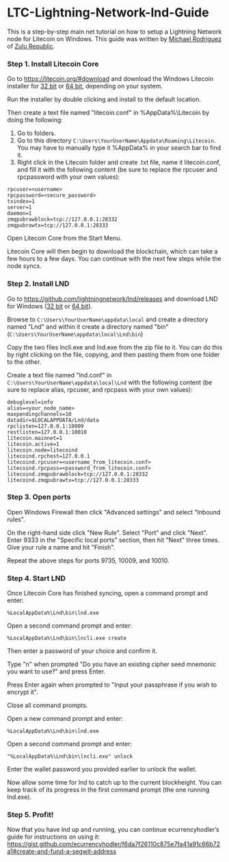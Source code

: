 # LTC-Lightning-Network-lnd-Guide

This is a step-by-step main net tutorial on how to setup a Lightning Network node for Litecoin on Windows. This guide was written by [Michael Rodriguez](https://www.reddit.com/user/majestic84) of [Zulu Republic](https://www.zulurepublic.io).

### Step 1. Install Litecoin Core

Go to https://litecoin.org/#download and download the Windows Litecoin installer for [32 bit](https://download.litecoin.org/litecoin-0.16.3/win/litecoin-0.16.3-win32-setup.exe) or [64 bit](https://download.litecoin.org/litecoin-0.16.3/win/litecoin-0.16.3-win64-setup.exe), depending on your system.

Run the installer by double clicking and install to the default location.

Then create a text file named "litecoin.conf" in %AppData%\Litecoin by doing the following:
1. Go to folders.
2. Go to this directory `C:\Users\YourUserName\Appdata\Roaming\Litecoin`.  You may have to manually type it %AppData% in your search bar to find it.
3. Right click in the Litecoin folder and create .txt file, name it litecoin.conf, and fill it with the following content (be sure to replace the rpcuser and rpcpassword with your own values):

```
rpcuser=<username>
rpcpassword=<secure_password>
txindex=1
server=1
daemon=1
zmqpubrawblock=tcp://127.0.0.1:28332
zmqpubrawtx=tcp://127.0.0.1:28333
```
Open Litecoin Core from the Start Menu.

Litecoin Core will then begin to download the blockchain, which can take a few hours to a few days. You can continue with the next few steps while the node syncs.

### Step 2. Install LND

Go to https://github.com/lightningnetwork/lnd/releases and download LND for Windows ([32 bit](https://github.com/lightningnetwork/lnd/releases/download/v0.5.1-beta/lnd-windows-386-v0.5.1-beta.zip) or [64 bit](https://github.com/lightningnetwork/lnd/releases/download/v0.5.1-beta/lnd-windows-amd64-v0.5.1-beta.zip)).

Browse to `C:\Users\YourUserName\appdata\local` and create a directory named "Lnd" and within it create a directory named "bin" (`C:\Users\YourUserName\appdata\local\Lnd\bin`)

Copy the two files lncli.exe and lnd.exe from the zip file to it.  You can do this by right clicking on the file, copying, and then pasting them from one folder to the other.

Create a text file named "lnd.conf" in `C:\Users\YourUserName\appdata\local\Lnd` with the following content (be sure to replace alias, rpcuser, and rpcpass with your own values):

```
debuglevel=info
alias=<your_node_name>
maxpendingchannels=10
datadir=$LOCALAPPDATA/Lnd/data
rpclisten=127.0.0.1:10009
restlisten=127.0.0.1:10010
litecoin.mainnet=1
litecoin.active=1
litecoin.node=litecoind
litecoind.rpchost=127.0.0.1
litecoind.rpcuser=<username_from_litecoin.conf>
litecoind.rpcpass=<password_from_litecoin.conf>
litecoind.zmqpubrawblock=tcp://127.0.0.1:28332
litecoind.zmqpubrawtx=tcp://127.0.0.1:28333
```

### Step 3. Open ports

Open Windows Firewall then click "Advanced settings" and select "Inbound rules".

On the right-hand side click "New Rule". Select "Port" and click "Next". Enter 9333 in the "Specific local ports" section, then hit "Next" three times. Give your rule a name and hit "Finish".

Repeat the above steps for ports 9735, 10009, and 10010.

### Step 4. Start LND

Once Litecoin Core has finished syncing, open a command prompt and enter:

    %LocalAppData%\Lnd\bin\lnd.exe

Open a second command prompt and enter:

	%LocalAppData%\Lnd\bin\lncli.exe create
	
Then enter a password of your choice and confirm it.

Type "n" when prompted "Do you have an existing cipher seed mnemonic you want to use?" and press Enter.

Press Enter again when prompted to "Input your passphrase if you wish to encrypt it".

Close all command prompts.

Open a new command prompt and enter:

    %LocalAppData%\Lnd\bin\lnd.exe
    
Open a second command prompt and enter:

    "%LocalAppData%\Lnd\bin\lncli.exe" unlock
    
Enter the wallet password you provided earlier to unlock the wallet.

Now allow some time for lnd to catch up to the current blockheight. You can keep track of its progress in the first command prompt (the one running lnd.exe).

### Step 5. Profit!

Now that you have lnd up and running, you can continue ecurrencyhodler’s guide for instructions on using it: https://gist.github.com/ecurrencyhodler/f6da7f26110c875e7fa41a91c66b72a1#create-and-fund-a-segwit-address
